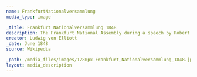 ```yaml
---
name: FrankfurtNationalversammlung
media_type: image

_title: Frankfurt Nationalversammlung 1848
description: The Frankfurt National Assembly during a speech by Robert Blum
creator: Ludwig von Elliott
_date: June 1848
source: Wikipedia

_path: /media_files/images/1280px-Frankfurt_Nationalversammlung_1848.jpg
layout: media_description
---
```

